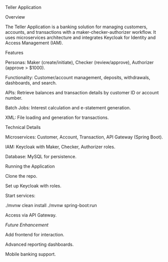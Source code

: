 Teller Application

Overview

The Teller Application is a banking solution for managing customers, accounts, and transactions with a maker-checker-authorizer workflow. It uses microservices architecture and integrates Keycloak for Identity and Access Management (IAM).

Features

Personas: Maker (create/initiate), Checker (review/approve), Authorizer (approve > $1000).

Functionality: Customer/account management, deposits, withdrawals, dashboards, and search.

APIs: Retrieve balances and transaction details by customer ID or account number.

Batch Jobs: Interest calculation and e-statement generation.

XML: File loading and generation for transactions.

Technical Details

Microservices: Customer, Account, Transaction, API Gateway (Spring Boot).

IAM: Keycloak with Maker, Checker, Authorizer roles.

Database: MySQL for persistence.

Running the Application

Clone the repo.

Set up Keycloak with roles.

Start services:

./mvnw clean install
./mvnw spring-boot:run

Access via API Gateway.

*Future Enhancement*

Add frontend for interaction.

Advanced reporting dashboards.

Mobile banking support.
